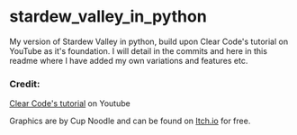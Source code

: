 # stardew_valley_in_python
 My version of Stardew Valley in python, build upon Clear Code's tutorial on YouTube as it's foundation. I will detail in the commits and here in this readme where I have added my own variations and features etc.



### Credit: 

[Clear Code's tutorial](https://www.youtube.com/watch?v=T4IX36sP_0c&list=PLZbIA5qmklwMMpn9MwEmlZd-sDMQNg77I&index=2&t=704s) on Youtube

Graphics are by Cup Noodle and can be found on [Itch.io](https://cupnooble.itch.io/sprout-lands-asset-pack) for free.
